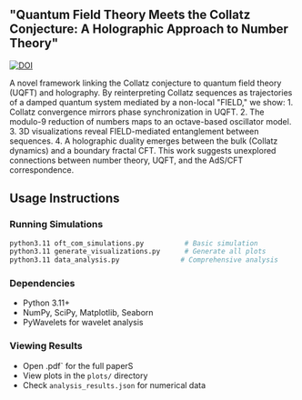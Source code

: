 ## "Quantum Field Theory Meets the Collatz Conjecture: A Holographic Approach to Number Theory"

[![DOI](https://zenodo.org/badge/DOI/10.5281/zenodo.15873683.svg)](https://doi.org/10.5281/zenodo.15873683)


A novel framework linking the Collatz conjecture to quantum field theory (UQFT) and holography. By reinterpreting Collatz sequences as trajectories of a damped quantum system mediated by a non-local "FIELD," we show:
    1. Collatz convergence mirrors phase synchronization in UQFT.
    2. The modulo-9 reduction of numbers maps to an octave-based oscillator model.
    3. 3D visualizations reveal FIELD-mediated entanglement between sequences.
    4. A holographic duality emerges between the bulk (Collatz dynamics) and a boundary fractal CFT.
This work suggests unexplored connections between number theory, UQFT, and the AdS/CFT correspondence.

## Usage Instructions

### Running Simulations
```bash
python3.11 oft_com_simulations.py          # Basic simulation
python3.11 generate_visualizations.py      # Generate all plots
python3.11 data_analysis.py               # Comprehensive analysis
```

### Dependencies
- Python 3.11+
- NumPy, SciPy, Matplotlib, Seaborn
- PyWavelets for wavelet analysis

### Viewing Results
- Open .pdf` for the full paperS
- View plots in the `plots/` directory
- Check `analysis_results.json` for numerical data
